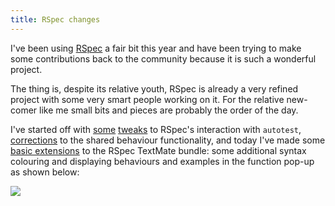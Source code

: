 ```yaml
---
title: RSpec changes
---
```


I've been using [RSpec](http://rspec.rubyforge.org/) a fair bit this year and have been trying to make some contributions back to the community because it is such a wonderful project.

The thing is, despite its relative youth, RSpec is already a very refined project with some very smart people working on it. For the relative new-comer like me small bits and pieces are probably the order of the day.

I've started off with [some](http://rubyforge.org/pipermail/rspec-users/2007-May/001703.html) [tweaks](http://rubyforge.org/tracker/index.php?func=detail&aid=11253&group_id=797&atid=3151) to RSpec's interaction with `autotest`, [corrections](http://rubyforge.org/tracker/index.php?func=detail&aid=11252&group_id=797&atid=3151) to the shared behaviour functionality, and today I've made some [basic extensions](http://rubyforge.org/tracker/index.php?func=detail&aid=11254&group_id=797&atid=3151) to the RSpec TextMate bundle: some additional syntax colouring and displaying behaviours and examples in the function pop-up as shown below:

[![](/system/images/legacy/rspec-function-pop-up_t.png)](http://www.wincent.com/a/about/wincent/weblog/rspec-function-pop-up.png)
